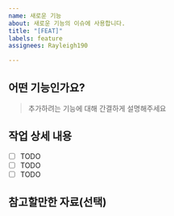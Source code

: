 ```yaml
---
name: 새로운 기능
about: 새로운 기능의 이슈에 사용합니다.
title: "[FEAT]"
labels: feature
assignees: Rayleigh190

---
```


## 어떤 기능인가요?

> 추가하려는 기능에 대해 간결하게 설명해주세요

## 작업 상세 내용

- [ ] TODO
- [ ] TODO
- [ ] TODO

## 참고할만한 자료(선택)
